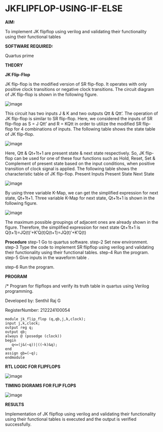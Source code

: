 # JKFLIPFLOP-USING-IF-ELSE

**AIM:** 

To implement  JK flipflop using verilog and validating their functionality using their functional tables

**SOFTWARE REQUIRED:**

Quartus prime

**THEORY**

**JK Flip-Flop**

JK flip-flop is the modified version of SR flip-flop. It operates with only positive clock transitions or negative clock transitions. The circuit diagram of JK flip-flop is shown in the following figure.

![image](https://github.com/naavaneetha/JKFLIPFLOP-USING-IF-ELSE/assets/154305477/a649c30b-232b-4558-b188-fd6c09845180)


This circuit has two inputs J & K and two outputs Qtt & Qtt’. The operation of JK flip-flop is similar to SR flip-flop. Here, we considered the inputs of SR flip-flop as S = J Qtt’ and R = KQtt in order to utilize the modified SR flip-flop for 4 combinations of inputs. The following table shows the state table of JK flip-flop.

![image](https://github.com/naavaneetha/JKFLIPFLOP-USING-IF-ELSE/assets/154305477/c4360742-e8a8-4937-b089-c46c0433f9a3)

 
Here, Qtt & Qt+1t+1 are present state & next state respectively. So, JK flip-flop can be used for one of these four functions such as Hold, Reset, Set & Complement of present state based on the input conditions, when positive transition of clock signal is applied. The following table shows the characteristic table of JK flip-flop. Present Inputs Present State Next State
 
![image](https://github.com/naavaneetha/JKFLIPFLOP-USING-IF-ELSE/assets/154305477/6c275261-a6d5-4c37-a3a7-1e88ca11c4cd)

By using three variable K-Map, we can get the simplified expression for next state, Qt+1t+1. Three variable K-Map for next state, Qt+1t+1 is shown in the following figure.
 
![image](https://github.com/naavaneetha/JKFLIPFLOP-USING-IF-ELSE/assets/154305477/5174f41b-0ce0-4329-a372-6d1943ea6673)

The maximum possible groupings of adjacent ones are already shown in the figure. Therefore, the simplified expression for next state Qt+1t+1 is Q(t+1)=JQ(t)′+K′Q(t)Q(t+1)=JQ(t)′+K′Q(t)

**Procedure**
step-1 Go to quartus software.
step-2 Set new environment.
step-3 Type the code to implement SR flipflop using verilog and validating their functionality using their functional tables.
step-4 Run the program.
step-5 Give inputs in the waveform table .

step-6 Run the program.


**PROGRAM**

/* Program for flipflops and verify its truth table in quartus using Verilog programming. 

Developed by: Senthil Raj G

RegisterNumber: 212224100054
```
module jk_flip_flop (q,qb,j,k,clock);
input j,k,clock;
output reg q;
output qb;
always @ (posedge (clock))
begin
   q<=(j&(~q))|((~k)&q);
end
assign qb=(~q);
endmodule
```

**RTL LOGIC FOR FLIPFLOPS**

![image](https://github.com/user-attachments/assets/da5b81c2-b7d4-40ba-97cb-cc22f75ab369)


**TIMING DIGRAMS FOR FLIP FLOPS**

![image](https://github.com/user-attachments/assets/0aec3c46-c64c-4bb0-b7ff-a04fb92b9427)




**RESULTS**

Implementation of JK flipflop using verilog and validating their functionality using their functional tables is executed and the output is verified successfully.
